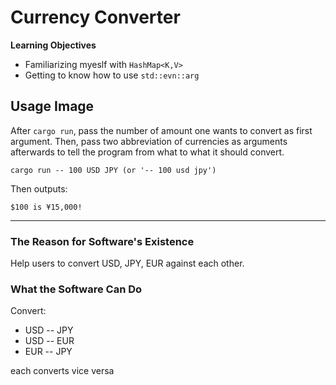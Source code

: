 # Currency Converter

**Learning Objectives**

* Familiarizing myeslf with `HashMap<K,V>`
* Getting to know how to use `std::evn::arg`

## Usage Image

After `cargo run`, pass the number of amount one wants to convert as first argument. Then, pass two abbreviation of currencies as arguments afterwards to tell the program from what to what it should convert. 
```
cargo run -- 100 USD JPY (or '-- 100 usd jpy')
```
Then outputs:
```
$100 is ¥15,000!
```
---
### The Reason for Software's Existence

Help users to convert USD, JPY, EUR against each other.

### What the Software Can Do

Convert:
* USD -- JPY
* USD -- EUR
* EUR -- JPY

each converts vice versa